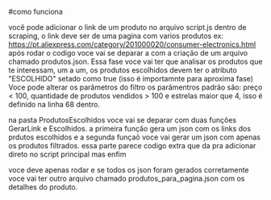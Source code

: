 #como funciona

você pode adicionar o link de um produto no arquivo script.js dentro de scraping, o link deve ser de uma pagina com varios produtos ex: https://pt.aliexpress.com/category/201000020/consumer-electronics.html
após rodar o codigo voce vai se deparar a com a criação de um arquivo chamado produtos.json. Essa fase voce vai ter que analisar os produtos que te interessam, um a um,
os produtos escolhidos devem ter o atributo "ESCOLHIDO" setado como true (isso é importamnte para aproxima fase)
Voce pode alterar os parâmetros do filtro os parâmentros padrão são: preço < 100, quantidade de produtos vendidos > 100 e estrelas maior que 4, isso é definido na linha 68
dentro.

na pasta ProdutosEscolhidos voce vai se deparar com duas funções GerarLink e Escolhidos. a primeira função gera um json com os links dos prdutos escolhidos e a segunda funçaõ 
voce vai gerar um json com apenas os produtos filtrados. essa parte parece codigo extra que da pra adicionar direto no script principal mas enfim

voce deve apenas rodar e se todos os json foram gerados corretamente voce vai ter outro arquivo chamado produtos_para_pagina.json com os detalhes do produto.
